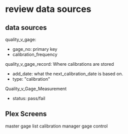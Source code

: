 # review data sources


## data sources

quality_v_gage:

- gage_no: primary key
- calibration_frequency

quality_v_gage_record: Where calibrations are stored

- add_date: what the next_calibration_date is based on.
- type: "calibration"

Quality_v_Gage_Measurement

- status: pass/fail

## Plex Screens

master gage list
calibration manager
gage control
